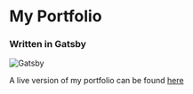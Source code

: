 # My Portfolio
### Written in Gatsby

<img alt="Gatsby" src="https://i.imgur.com/X5qPg6w.png" />

A live version of my portfolio can be found [here](https://www.kevinbevan.com)


